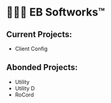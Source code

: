 # 👨🏽‍💻 EB Softworks™

## Current Projects:
* Client Config

## Abonded Projects:
* Utility
* Utility D
* RoCord 
